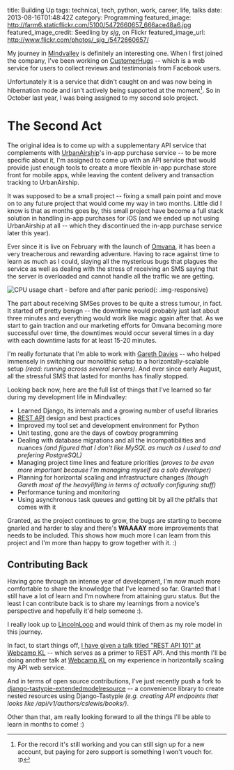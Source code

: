 title: Building Up
tags: technical, tech, python, work, career, life, talks
date: 2013-08-16T01:48:42Z
category: Programming
featured_image: http://farm6.staticflickr.com/5100/5472660657_666ace48a6.jpg
featured_image_credit: Seedling by _sjg_, on Flickr
featured_image_url: http://www.flickr.com/photos/_sjg_/5472660657/

My journey in [Mindvalley](http://mindvalley.com/) is definitely an interesting one. When I first joined the company, I've been working on [CustomerHugs](http://customerhugs.com/) -- which is a web service for users to collect reviews and testimonials from Facebook users.

Unfortunately it is a service that didn't caught on and was now being in hibernation mode and isn't actively being supported at the moment[^1]. So in October last year, I was being assigned to my second solo project.

# The Second Act

The original idea is to come up with a supplementary API service that complements with [UrbanAirship](http://urbanairship.com/)'s in-app purchase service -- to be more specific about it, I'm assigned to come up with an API service that would provide just enough tools to create a more flexible in-app purchase store front for mobile apps, while leaving the content delivery and transaction tracking to UrbanAirship.

It was supposed to be a small project -- fixing a small pain point and move on to any future project that would come my way in two months. Little did I know is that as months goes by, this small project have become a full stack solution in handling in-app purchases for iOS (and we ended up not using UrbanAirship at all -- which they discontinued the in-app purchase service later this year).

Ever since it is live on February with the launch of [Omvana](http://omvana.com/), it has been a very treacherous and rewarding adventure. Having to race against time to learn as much as I could, slaying all the mysterious bugs that plagues the service as well as dealing with the stress of receiving an SMS saying that the server is overloaded and cannot handle all the traffic we are getting.

![CPU usage chart - before and after panic period]({static}/images/2013/cpu-month.png){: .img-responsive}

The part about receiving SMSes proves to be quite a stress tumour, in fact. It started off pretty benign -- the downtime would probably just last about three minutes and everything would work like magic again after that. As we start to gain traction and our marketing efforts for Omvana becoming more successful over time, the downtimes would occur several times in a day with each downtime lasts for at least 15-20 minutes.

I'm really fortunate that I'm able to work with [Gareth Davies](http://shaolintiger.com/) -- who helped immensely in switching our monolithic setup to a horizontally-scalable setup _(read: running across several servers)_. And ever since early August, all the stressful SMS that lasted for months has finally stopped.

Looking back now, here are the full list of things that I've learned so far during my development life in Mindvalley:

- Learned Django, its internals and a growing number of useful libraries
- [REST API](http://www.ics.uci.edu/~fielding/pubs/dissertation/rest_arch_style.htm) design and best practices
- Improved my tool set and development environment for Python
- Unit testing, gone are the days of cowboy programming
- Dealing with database migrations and all the incompatibilities and nuances _(and figured that I don't like MySQL as much as I used to and prefering PostgreSQL)_
- Managing project time lines and feature priorities _(proves to be even more important because I'm managing myself as a solo developer)_
- Planning for horizontal scaling and infrastructure changes _(though Gareth most of the heavylifting in terms of actually configuring stuff)_
- Performance tuning and monitoring
- Using asynchronous task queues and getting bit by all the pitfalls that comes with it

Granted, as the project continues to grow, the bugs are starting to become gnarled and harder to slay and there's __WAAAAY__ more improvements that needs to be included. This shows how much more I can learn from this project and I'm more than happy to grow together with it. :)

## Contributing Back

Having gone through an intense year of development, I'm now much more comfortable to share the knowledge that I've learned so far. Granted that I still have a lot of learn and I'm nowhere from attaining guru status. But the least I can contribute back is to share my learnings from a novice's perspective and hopefully it'd help someone :).

I really look up to [LincolnLoop](http://lincolnloop.com/blog/) and would think of them as my role model in this journey.

In fact, to start things off, [I have given a talk titled "REST API 101" at Webcamp KL](https://github.com/felixleong/wckl_restapi_talk) -- which serves as a primer to REST API. And this month I'll be doing another talk at [Webcamp KL](http://facebook.com/groups/webcamp/) on my experience in horizontally scaling my API web service.

And in terms of open source contributions, I've just recently push a fork to [django-tastypie-extendedmodelresource](https://github.com/felixleong/django-tastypie-extendedmodelresource/tree/develop) -- a convenience library to create nested resources using Django-Tastypie _(e.g. creating API endpoints that looks like /api/v1/authors/cslewis/books/)_.

Other than that, am really looking forward to all the things I'll be able to learn in months to come! :)

[^1]: For the record it's still working and you can still sign up for a new account, but paying for zero support is something I won't vouch for. :p
